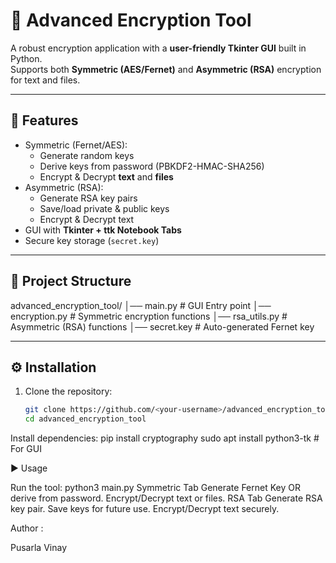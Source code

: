 # 🔐 Advanced Encryption Tool

A robust encryption application with a **user-friendly Tkinter GUI** built in Python.  
Supports both **Symmetric (AES/Fernet)** and **Asymmetric (RSA)** encryption for text and files.

---

## 🚀 Features
- Symmetric (Fernet/AES):
  - Generate random keys
  - Derive keys from password (PBKDF2-HMAC-SHA256)
  - Encrypt & Decrypt **text** and **files**
- Asymmetric (RSA):
  - Generate RSA key pairs
  - Save/load private & public keys
  - Encrypt & Decrypt text
- GUI with **Tkinter + ttk Notebook Tabs**
- Secure key storage (`secret.key`)

---

## 📂 Project Structure
advanced_encryption_tool/
│── main.py # GUI Entry point
│── encryption.py # Symmetric encryption functions
│── rsa_utils.py # Asymmetric (RSA) functions
│── secret.key # Auto-generated Fernet key


---

## ⚙️ Installation

1. Clone the repository:
   ```bash
   git clone https://github.com/<your-username>/advanced_encryption_tool.git
   cd advanced_encryption_tool


Install dependencies:
pip install cryptography
sudo apt install python3-tk   # For GUI

▶️ Usage

Run the tool:
python3 main.py
Symmetric Tab
Generate Fernet Key OR derive from password.
Encrypt/Decrypt text or files.
RSA Tab
Generate RSA key pair.
Save keys for future use.
Encrypt/Decrypt text securely.



Author :

Pusarla Vinay
